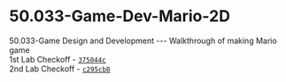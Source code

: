 # 50.033-Game-Dev-Mario-2D
50.033-Game Design and Development --- Walkthrough of making Mario game\
1st Lab Checkoff - [`375044c`](https://github.com/javiertzr01/50.033-Game-Dev-Mario-2D/tree/375044cf1af23f99a348e6124722ab785eb9d4fa)\
2nd Lab Checkoff - [`c295cb8`](https://github.com/javiertzr01/50.033-Game-Dev-Mario-2D/tree/c295cb87672fb49156dabc35cb1921c4d4631dd6)

